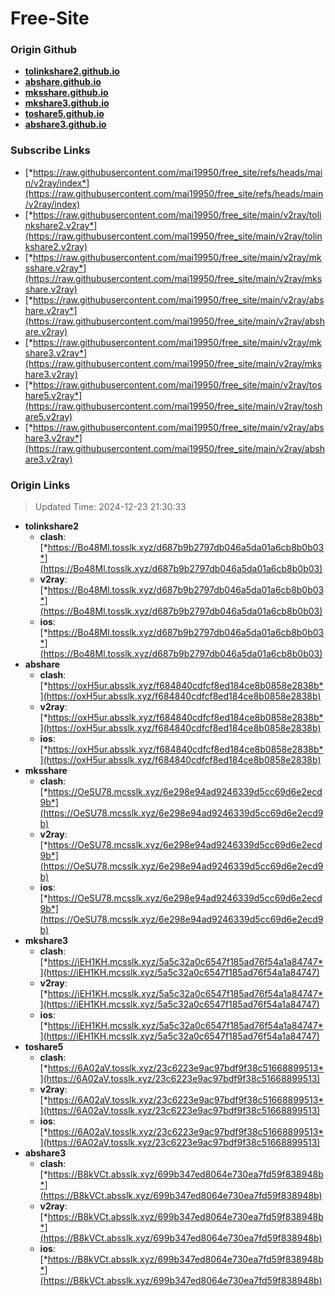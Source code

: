 # Free-Site

### Origin Github

- [**tolinkshare2.github.io**](https://github.com/tolinkshare2/tolinkshare2.github.io)
- [**abshare.github.io**](https://github.com/abshare/abshare.github.io)
- [**mksshare.github.io**](https://github.com/mksshare/mksshare.github.io)
- [**mkshare3.github.io**](https://github.com/mkshare3/mkshare3.github.io)
- [**toshare5.github.io**](https://github.com/toshare5/toshare5.github.io)
- [**abshare3.github.io**](https://github.com/abshare3/abshare3.github.io)

### Subscribe Links

- [*https://raw.githubusercontent.com/mai19950/free_site/refs/heads/main/v2ray/index*](https://raw.githubusercontent.com/mai19950/free_site/refs/heads/main/v2ray/index)
- [*https://raw.githubusercontent.com/mai19950/free_site/main/v2ray/tolinkshare2.v2ray*](https://raw.githubusercontent.com/mai19950/free_site/main/v2ray/tolinkshare2.v2ray)
- [*https://raw.githubusercontent.com/mai19950/free_site/main/v2ray/mksshare.v2ray*](https://raw.githubusercontent.com/mai19950/free_site/main/v2ray/mksshare.v2ray)
- [*https://raw.githubusercontent.com/mai19950/free_site/main/v2ray/abshare.v2ray*](https://raw.githubusercontent.com/mai19950/free_site/main/v2ray/abshare.v2ray)
- [*https://raw.githubusercontent.com/mai19950/free_site/main/v2ray/mkshare3.v2ray*](https://raw.githubusercontent.com/mai19950/free_site/main/v2ray/mkshare3.v2ray)
- [*https://raw.githubusercontent.com/mai19950/free_site/main/v2ray/toshare5.v2ray*](https://raw.githubusercontent.com/mai19950/free_site/main/v2ray/toshare5.v2ray)
- [*https://raw.githubusercontent.com/mai19950/free_site/main/v2ray/abshare3.v2ray*](https://raw.githubusercontent.com/mai19950/free_site/main/v2ray/abshare3.v2ray)

### Origin Links

> Updated Time: 2024-12-23 21:30:33

- **tolinkshare2**
  - **clash**: [*https://Bo48Ml.tosslk.xyz/d687b9b2797db046a5da01a6cb8b0b03*](https://Bo48Ml.tosslk.xyz/d687b9b2797db046a5da01a6cb8b0b03)
  - **v2ray**: [*https://Bo48Ml.tosslk.xyz/d687b9b2797db046a5da01a6cb8b0b03*](https://Bo48Ml.tosslk.xyz/d687b9b2797db046a5da01a6cb8b0b03)
  - **ios**: [*https://Bo48Ml.tosslk.xyz/d687b9b2797db046a5da01a6cb8b0b03*](https://Bo48Ml.tosslk.xyz/d687b9b2797db046a5da01a6cb8b0b03)
- **abshare**
  - **clash**: [*https://oxH5ur.absslk.xyz/f684840cdfcf8ed184ce8b0858e2838b*](https://oxH5ur.absslk.xyz/f684840cdfcf8ed184ce8b0858e2838b)
  - **v2ray**: [*https://oxH5ur.absslk.xyz/f684840cdfcf8ed184ce8b0858e2838b*](https://oxH5ur.absslk.xyz/f684840cdfcf8ed184ce8b0858e2838b)
  - **ios**: [*https://oxH5ur.absslk.xyz/f684840cdfcf8ed184ce8b0858e2838b*](https://oxH5ur.absslk.xyz/f684840cdfcf8ed184ce8b0858e2838b)
- **mksshare**
  - **clash**: [*https://OeSU78.mcsslk.xyz/6e298e94ad9246339d5cc69d6e2ecd9b*](https://OeSU78.mcsslk.xyz/6e298e94ad9246339d5cc69d6e2ecd9b)
  - **v2ray**: [*https://OeSU78.mcsslk.xyz/6e298e94ad9246339d5cc69d6e2ecd9b*](https://OeSU78.mcsslk.xyz/6e298e94ad9246339d5cc69d6e2ecd9b)
  - **ios**: [*https://OeSU78.mcsslk.xyz/6e298e94ad9246339d5cc69d6e2ecd9b*](https://OeSU78.mcsslk.xyz/6e298e94ad9246339d5cc69d6e2ecd9b)
- **mkshare3**
  - **clash**: [*https://iEH1KH.mcsslk.xyz/5a5c32a0c6547f185ad76f54a1a84747*](https://iEH1KH.mcsslk.xyz/5a5c32a0c6547f185ad76f54a1a84747)
  - **v2ray**: [*https://iEH1KH.mcsslk.xyz/5a5c32a0c6547f185ad76f54a1a84747*](https://iEH1KH.mcsslk.xyz/5a5c32a0c6547f185ad76f54a1a84747)
  - **ios**: [*https://iEH1KH.mcsslk.xyz/5a5c32a0c6547f185ad76f54a1a84747*](https://iEH1KH.mcsslk.xyz/5a5c32a0c6547f185ad76f54a1a84747)
- **toshare5**
  - **clash**: [*https://6A02aV.tosslk.xyz/23c6223e9ac97bdf9f38c51668899513*](https://6A02aV.tosslk.xyz/23c6223e9ac97bdf9f38c51668899513)
  - **v2ray**: [*https://6A02aV.tosslk.xyz/23c6223e9ac97bdf9f38c51668899513*](https://6A02aV.tosslk.xyz/23c6223e9ac97bdf9f38c51668899513)
  - **ios**: [*https://6A02aV.tosslk.xyz/23c6223e9ac97bdf9f38c51668899513*](https://6A02aV.tosslk.xyz/23c6223e9ac97bdf9f38c51668899513)
- **abshare3**
  - **clash**: [*https://B8kVCt.absslk.xyz/699b347ed8064e730ea7fd59f838948b*](https://B8kVCt.absslk.xyz/699b347ed8064e730ea7fd59f838948b)
  - **v2ray**: [*https://B8kVCt.absslk.xyz/699b347ed8064e730ea7fd59f838948b*](https://B8kVCt.absslk.xyz/699b347ed8064e730ea7fd59f838948b)
  - **ios**: [*https://B8kVCt.absslk.xyz/699b347ed8064e730ea7fd59f838948b*](https://B8kVCt.absslk.xyz/699b347ed8064e730ea7fd59f838948b)

